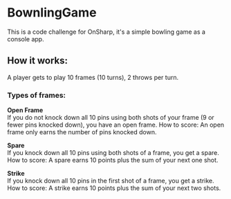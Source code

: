 # BownlingGame
This is a code challenge for OnSharp, it's a simple bowling game as a console app.

## How it works:
A player gets to play 10 frames (10 turns), 2 throws per turn.

### Types of frames:

**Open Frame**\
If you do not knock down all 10 pins using both shots of your frame (9 or fewer pins knocked down), you have an open frame.
How to score: An open frame only earns the number of pins knocked down.

**Spare**\
If you knock down all 10 pins using both shots of a frame, you get a spare.
How to score: A spare earns 10 points plus the sum of your next one shot.

**Strike**\
If you knock down all 10 pins in the first shot of a frame, you get a strike.
How to score: A strike earns 10 points plus the sum of your next two shots.








